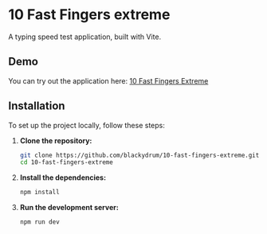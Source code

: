 # 10 Fast Fingers extreme

A typing speed test application, built with Vite.

## Demo

You can try out the application here: [10 Fast Fingers Extreme](https://blackydrum.github.io/10-fast-fingers-extreme/)

## Installation

To set up the project locally, follow these steps:

1. **Clone the repository:**

    ```bash
    git clone https://github.com/blackydrum/10-fast-fingers-extreme.git
    cd 10-fast-fingers-extreme
    ```

2. **Install the dependencies:**

    ```bash
    npm install
    ```

3. **Run the development server:**

    ```bash
    npm run dev
    ```
